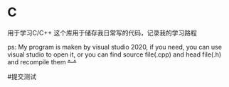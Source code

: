 # C
用于学习C/C++
这个库用于储存我日常写的代码，记录我的学习路程

ps:
  My program is maken by visual studio 2020, if you need, you can use visual studio to open it, 
  or you can find source file(.cpp) and head file(.h) and recompile them ~~^-^~~


#提交测试